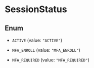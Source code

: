 

# SessionStatus

## Enum


* `ACTIVE` (value: `"ACTIVE"`)

* `MFA_ENROLL` (value: `"MFA_ENROLL"`)

* `MFA_REQUIRED` (value: `"MFA_REQUIRED"`)



